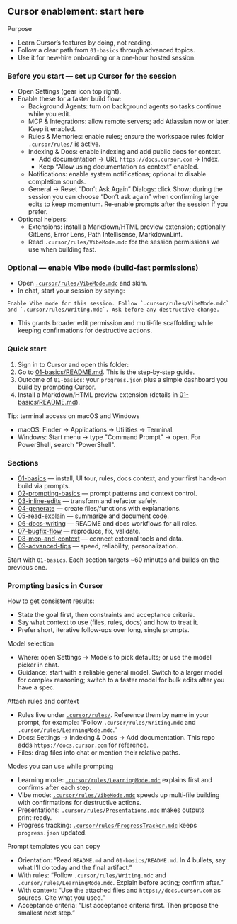 ## Cursor enablement: start here

Purpose
- Learn Cursor’s features by doing, not reading.
- Follow a clear path from `01-basics` through advanced topics.
- Use it for new‑hire onboarding or a one‑hour hosted session.

### Before you start — set up Cursor for the session
- Open Settings (gear icon top right).
- Enable these for a faster build flow:
  - Background Agents: turn on background agents so tasks continue while you edit.
  - MCP & Integrations: allow remote servers; add Atlassian now or later. Keep it enabled.
  - Rules & Memories: enable rules; ensure the workspace rules folder `.cursor/rules/` is active.
  - Indexing & Docs: enable indexing and add public docs for context.
    - Add documentation → URL `https://docs.cursor.com` → Index.
    - Keep “Allow using documentation as context” enabled.
  - Notifications: enable system notifications; optional to disable completion sounds.
  - General → Reset “Don’t Ask Again” Dialogs: click Show; during the session you can choose “Don’t ask again” when confirming large edits to keep momentum. Re‑enable prompts after the session if you prefer.
- Optional helpers:
  - Extensions: install a Markdown/HTML preview extension; optionally GitLens, Error Lens, Path Intellisense, MarkdownLint.
  - Read `.cursor/rules/VibeMode.mdc` for the session permissions we use when building fast.

### Optional — enable Vibe mode (build‑fast permissions)
- Open [`.cursor/rules/VibeMode.mdc`](.cursor/rules/VibeMode.mdc) and skim.
- In chat, start your session by saying:
```text
Enable Vibe mode for this session. Follow `.cursor/rules/VibeMode.mdc` and `.cursor/rules/Writing.mdc`. Ask before any destructive change.
```
- This grants broader edit permission and multi‑file scaffolding while keeping confirmations for destructive actions.

### Quick start
1. Sign in to Cursor and open this folder:
2. Go to [01-basics/README.md](01-basics/README.md). This is the step‑by‑step guide.
3. Outcome of `01-basics`: your `progress.json` plus a simple dashboard you build by prompting Cursor.
4. Install a Markdown/HTML preview extension (details in [01-basics/README.md](01-basics/README.md)).

Tip: terminal access on macOS and Windows
- macOS: Finder → Applications → Utilities → Terminal.
- Windows: Start menu → type "Command Prompt" → open. For PowerShell, search "PowerShell".

### Sections
- [01-basics](01-basics/README.md) — install, UI tour, rules, docs context, and your first hands‑on build via prompts.
- [02-prompting-basics](02-prompting-basics/README.md) — prompt patterns and context control.
- [03-inline-edits](03-inline-edits/README.md) — transform and refactor safely.
- [04-generate](04-generate/README.md) — create files/functions with explanations.
- [05-read-explain](05-read-explain/README.md) — summarize and document code.
- [06-docs-writing](06-docs-writing/README.md) — README and docs workflows for all roles.
- [07-bugfix-flow](07-bugfix-flow/README.md) — reproduce, fix, validate.
- [08-mcp-and-context](08-mcp-and-context/README.md) — connect external tools and data.
- [09-advanced-tips](09-advanced-tips/README.md) — speed, reliability, personalization.

Start with `01-basics`. Each section targets ~60 minutes and builds on the previous one.

### Prompting basics in Cursor

How to get consistent results:
- State the goal first, then constraints and acceptance criteria.
- Say what context to use (files, rules, docs) and how to treat it.
- Prefer short, iterative follow‑ups over long, single prompts.

Model selection
- Where: open Settings → Models to pick defaults; or use the model picker in chat.
- Guidance: start with a reliable general model. Switch to a larger model for complex reasoning; switch to a faster model for bulk edits after you have a spec.

Attach rules and context
- Rules live under [`.cursor/rules/`](.cursor/rules/). Reference them by name in your prompt, for example: “Follow `.cursor/rules/Writing.mdc` and `.cursor/rules/LearningMode.mdc`.”
- Docs: Settings → Indexing & Docs → Add documentation. This repo adds `https://docs.cursor.com` for reference.
- Files: drag files into chat or mention their relative paths.

Modes you can use while prompting
- Learning mode: [`.cursor/rules/LearningMode.mdc`](.cursor/rules/LearningMode.mdc) explains first and confirms after each step.
- Vibe mode: [`.cursor/rules/VibeMode.mdc`](.cursor/rules/VibeMode.mdc) speeds up multi‑file building with confirmations for destructive actions.
- Presentations: [`.cursor/rules/Presentations.mdc`](.cursor/rules/Presentations.mdc) makes outputs print‑ready.
- Progress tracking: [`.cursor/rules/ProgressTracker.mdc`](.cursor/rules/ProgressTracker.mdc) keeps `progress.json` updated.

Prompt templates you can copy
- Orientation: “Read `README.md` and `01-basics/README.md`. In 4 bullets, say what I’ll do today and the final artifact.”
- With rules: “Follow `.cursor/rules/Writing.mdc` and `.cursor/rules/LearningMode.mdc`. Explain before acting; confirm after.”
- With context: “Use the attached files and `https://docs.cursor.com` as sources. Cite what you used.”
- Acceptance criteria: “List acceptance criteria first. Then propose the smallest next step.”

